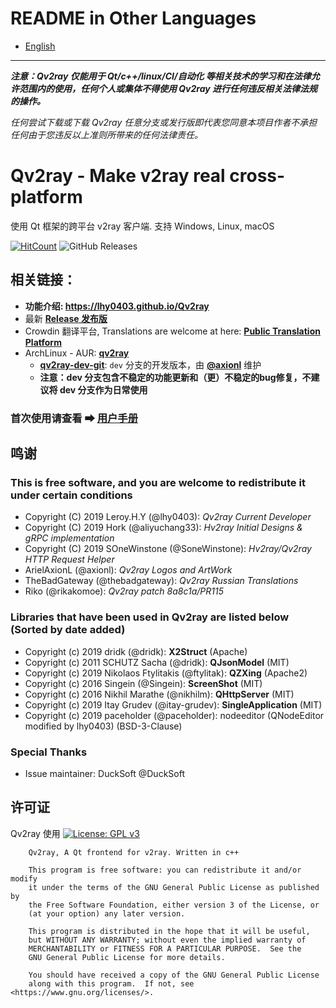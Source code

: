 # README in Other Languages

- [English](./README_l10n/en-US.md)

---------------------

***注意：Qv2ray 仅能用于 Qt/c++/linux/CI/自动化 等相关技术的学习和在法律允许范围内的使用，任何个人或集体不得使用 Qv2ray 进行任何违反相关法律法规的操作。***

*任何尝试下载或下载 Qv2ray 任意分支或发行版即代表您同意本项目作者不承担任何由于您违反以上准则所带来的任何法律责任。*

# Qv2ray - Make v2ray real cross-platform

使用 Qt 框架的跨平台 v2ray 客户端. 支持 Windows, Linux, macOS

[![HitCount](http://hits.dwyl.io/lhy0403/Qv2ray.svg)](http://hits.dwyl.io/lhy0403/Qv2ray) ![GitHub Releases](https://img.shields.io/github/downloads/lhy0403/Qv2ray/latest/total?style=flat-square)

## 相关链接：

 - **功能介绍: https://lhy0403.github.io/Qv2ray**
 - 最新 **[Release 发布版](https://github.com/lhy0403/Qv2ray/releases/latest)**
 - Crowdin 翻译平台, Translations are welcome at here: **[Public Translation Platform](https://crwd.in/qv2ray)**
 - ArchLinux - AUR: **[qv2ray](https://aur.archlinux.org/packages/qv2ray/)**
    - **[qv2ray-dev-git](https://aur.archlinux.org/packages/qv2ray-dev-git)**: `dev` 分支的开发版本，由 **[@axionl](https://github.com/axionl)** 维护
    - **注意：dev 分支包含不稳定的功能更新和（更）不稳定的bug修复，不建议将 dev 分支作为日常使用**

### 首次使用请查看 ➡ [用户手册](https://lhy0403.github.io/Qv2ray)

## 鸣谢
### This is free software, and you are welcome to redistribute it under certain conditions
- Copyright (C) 2019 Leroy.H.Y (@lhy0403): *Qv2ray Current Developer*
- Copyright (C) 2019 Hork (@aliyuchang33): *Hv2ray Initial Designs & gRPC implementation*
- Copyright (C) 2019 SOneWinstone (@SoneWinstone): *Hv2ray/Qv2ray HTTP Request Helper*
- ArielAxionL (@axionl): *Qv2ray Logos and ArtWork*
- TheBadGateway (@thebadgateway): *Qv2ray Russian Translations*
- Riko (@rikakomoe): *Qv2ray patch 8a8c1a/PR115*

### Libraries that have been used in Qv2ray are listed below (Sorted by date added)
- Copyright (c) 2019 dridk (@dridk): **X2Struct** (Apache)
- Copyright (c) 2011 SCHUTZ Sacha (@dridk): **QJsonModel** (MIT)
- Copyright (c) 2019 Nikolaos Ftylitakis (@ftylitak): **QZXing** (Apache2)
- Copyright (c) 2016 Singein (@Singein): **ScreenShot** (MIT)
- Copyright (c) 2016 Nikhil Marathe (@nikhilm): **QHttpServer** (MIT)
- Copyright (c) 2019 Itay Grudev (@itay-grudev): **SingleApplication** (MIT)
- Copyright (c) 2019 paceholder (@paceholder): nodeeditor (QNodeEditor modified by lhy0403) (BSD-3-Clause)

### Special Thanks
- Issue maintainer: DuckSoft @DuckSoft

## 许可证

Qv2ray 使用 [![License: GPL v3](https://img.shields.io/badge/License-GPL%20v3-blue.svg)](https://www.gnu.org/licenses/gpl-3.0) 

```
    Qv2ray, A Qt frontend for v2ray. Written in c++

    This program is free software: you can redistribute it and/or modify
    it under the terms of the GNU General Public License as published by
    the Free Software Foundation, either version 3 of the License, or
    (at your option) any later version.

    This program is distributed in the hope that it will be useful,
    but WITHOUT ANY WARRANTY; without even the implied warranty of
    MERCHANTABILITY or FITNESS FOR A PARTICULAR PURPOSE.  See the
    GNU General Public License for more details.

    You should have received a copy of the GNU General Public License
    along with this program.  If not, see <https://www.gnu.org/licenses/>.
```
